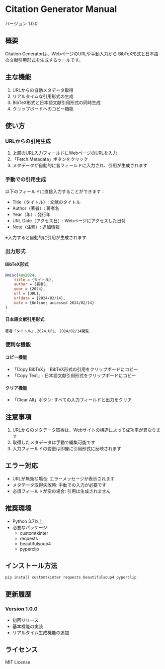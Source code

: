 # Citation Generator Manual
バージョン 1.0.0

## 概要
Citation Generatorは、WebページのURLや手動入力から BibTeX形式と日本語の文献引用形式を生成するツールです。

## 主な機能
1. URLからの自動メタデータ取得
2. リアルタイムな引用形式の生成
3. BibTeX形式と日本語文献引用形式の同時生成
4. クリップボードへのコピー機能

## 使い方

### URLからの引用生成
1. 上部のURL入力フィールドにWebページのURLを入力
2. 「Fetch Metadata」ボタンをクリック
3. メタデータが自動的に各フィールドに入力され、引用が生成されます

### 手動での引用生成
以下のフィールドに直接入力することができます：
- Title（タイトル）: 文献のタイトル
- Author（著者）: 著者名
- Year（年）: 発行年
- URL Date（アクセス日）: Webページにアクセスした日付
- Note（注釈）: 追加情報

※入力すると自動的に引用が生成されます

### 出力形式

#### BibTeX形式
```bibtex
@misc{key2024,
    title = {タイトル},
    author = {著者},
    year = {2024},
    url = {URL},
    urldate = {2024/02/14},
    note = {Online; accessed 2024/02/14}
}
```

#### 日本語文献引用形式
```
著者『タイトル』,2024,URL, 2024/02/14閲覧.
```

### 便利な機能

#### コピー機能
- 「Copy BibTeX」: BibTeX形式の引用をクリップボードにコピー
- 「Copy Text」: 日本語文献引用形式をクリップボードにコピー

#### クリア機能
- 「Clear All」ボタン: すべての入力フィールドと出力をクリア

## 注意事項
1. URLからのメタデータ取得は、Webサイトの構造によって成功率が異なります
2. 取得したメタデータは手動で編集可能です
3. 入力フィールドの変更は即座に引用形式に反映されます

## エラー対応
- URLが無効な場合: エラーメッセージが表示されます
- メタデータ取得失敗時: 手動での入力が必要です
- 必須フィールドが空の場合: 引用は生成されません

## 推奨環境
- Python 3.7以上
- 必要なパッケージ:
  - customtkinter
  - requests
  - beautifulsoup4
  - pyperclip

## インストール方法
```bash
pip install customtkinter requests beautifulsoup4 pyperclip
```

## 更新履歴
### Version 1.0.0
- 初回リリース
- 基本機能の実装
- リアルタイム生成機能の追加

## ライセンス
MIT License